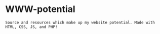 WWW-potential
=============

	Source and resources which make up my website potential. Made with HTML, CSS, JS, and PHP!
